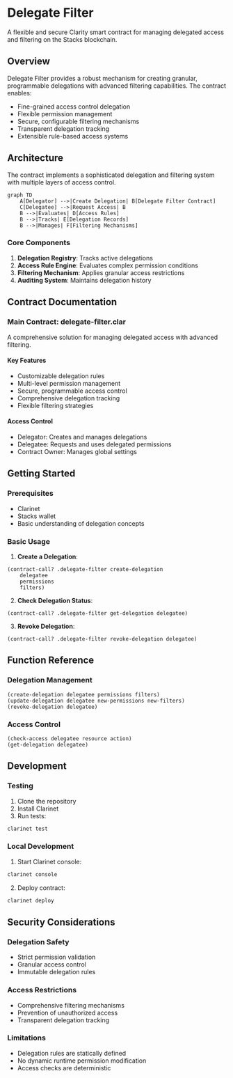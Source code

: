 # Delegate Filter

A flexible and secure Clarity smart contract for managing delegated access and filtering on the Stacks blockchain.

## Overview

Delegate Filter provides a robust mechanism for creating granular, programmable delegations with advanced filtering capabilities. The contract enables:

- Fine-grained access control delegation
- Flexible permission management
- Secure, configurable filtering mechanisms
- Transparent delegation tracking
- Extensible rule-based access systems

## Architecture

The contract implements a sophisticated delegation and filtering system with multiple layers of access control.

```mermaid
graph TD
    A[Delegator] -->|Create Delegation| B[Delegate Filter Contract]
    C[Delegatee] -->|Request Access| B
    B -->|Evaluates| D[Access Rules]
    B -->|Tracks| E[Delegation Records]
    B -->|Manages| F[Filtering Mechanisms]
```

### Core Components

1. **Delegation Registry**: Tracks active delegations
2. **Access Rule Engine**: Evaluates complex permission conditions
3. **Filtering Mechanism**: Applies granular access restrictions
4. **Auditing System**: Maintains delegation history

## Contract Documentation

### Main Contract: delegate-filter.clar

A comprehensive solution for managing delegated access with advanced filtering.

#### Key Features

- Customizable delegation rules
- Multi-level permission management
- Secure, programmable access control
- Comprehensive delegation tracking
- Flexible filtering strategies

#### Access Control

- Delegator: Creates and manages delegations
- Delegatee: Requests and uses delegated permissions
- Contract Owner: Manages global settings

## Getting Started

### Prerequisites

- Clarinet
- Stacks wallet
- Basic understanding of delegation concepts

### Basic Usage

1. **Create a Delegation**:
```clarity
(contract-call? .delegate-filter create-delegation 
    delegatee 
    permissions 
    filters)
```

2. **Check Delegation Status**:
```clarity
(contract-call? .delegate-filter get-delegation delegatee)
```

3. **Revoke Delegation**:
```clarity
(contract-call? .delegate-filter revoke-delegation delegatee)
```

## Function Reference

### Delegation Management

```clarity
(create-delegation delegatee permissions filters)
(update-delegation delegatee new-permissions new-filters)
(revoke-delegation delegatee)
```

### Access Control

```clarity
(check-access delegatee resource action)
(get-delegation delegatee)
```

## Development

### Testing

1. Clone the repository
2. Install Clarinet
3. Run tests:
```bash
clarinet test
```

### Local Development

1. Start Clarinet console:
```bash
clarinet console
```

2. Deploy contract:
```bash
clarinet deploy
```

## Security Considerations

### Delegation Safety
- Strict permission validation
- Granular access control
- Immutable delegation rules

### Access Restrictions
- Comprehensive filtering mechanisms
- Prevention of unauthorized access
- Transparent delegation tracking

### Limitations
- Delegation rules are statically defined
- No dynamic runtime permission modification
- Access checks are deterministic